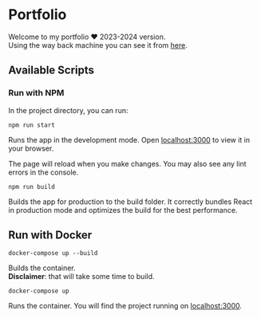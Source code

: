 # Portfolio  
Welcome to my portfolio ❤ 2023-2024 version.  
Using the way back machine you can see it from [here](https://web.archive.org/web/20221221145406/https://ayoub3bidi.vercel.app/).

## Available Scripts

### Run with NPM

In the project directory, you can run:

```shell
npm run start
```

Runs the app in the development mode. Open [localhost:3000](http://localhost:3000) to view it in your browser.

The page will reload when you make changes. You may also see any lint errors in the console.

```shell
npm run build
```
Builds the app for production to the build folder. It correctly bundles React in production mode and optimizes the build for the best performance.

## Run with Docker

```shell
docker-compose up --build
```
Builds the container.  
**Disclaimer**: that will take some time to build.

```shell
docker-compose up
```
Runs the container. You will find the project running on [localhost:3000](http://localhost:3000).